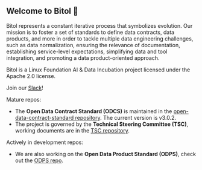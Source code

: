 ## Welcome to Bitol 👋

Bitol represents a constant iterative process that symbolizes evolution. Our mission is to foster a set of standards to define data contracts, data products, and more in order to tackle multiple data engineering challenges, such as data normalization, ensuring the relevance of documentation, establishing service-level expectations, simplifying data and tool integration, and promoting a data product-oriented approach.

Bitol is a Linux Foundation AI & Data Incubation project licensed under the Apache 2.0 license.

Join our [Slack](https://jgp.ai/dmlslack)!

Mature repos:

* The **Open Data Contract Standard (ODCS)** is maintained in the  [open-data-contract-standard repository](https://github.com/bitol-io/open-data-contract-standard). The current version is v3.0.2.
* The project is governed by the **Technical Steering Committee (TSC)**, working documents are in the [TSC repository](https://github.com/bitol-io/tsc).

Actively in development repos:

* We are also working on the **Open Data Product Standard (ODPS)**, check out the [ODPS repo](https://github.com/bitol-io/open-data-product-standard).

<!--

**Here are some ideas to get you started:**

🙋‍♀️ A short introduction - what is your organization all about?
🌈 Contribution guidelines - how can the community get involved?
👩‍💻 Useful resources - where can the community find your docs? Is there anything else the community should know?
🍿 Fun facts - what does your team eat for breakfast?
🧙 Remember, you can do mighty things with the power of [Markdown](https://docs.github.com/github/writing-on-github/getting-started-with-writing-and-formatting-on-github/basic-writing-and-formatting-syntax)
-->
